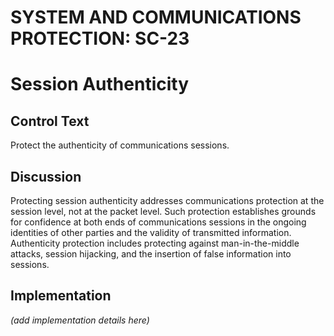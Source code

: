 # SYSTEM AND COMMUNICATIONS PROTECTION: SC-23
# Session Authenticity

## Control Text

Protect the authenticity of communications sessions.

## Discussion

Protecting session authenticity addresses communications protection at the session level, not at the packet level. Such protection establishes grounds for confidence at both ends of communications sessions in the ongoing identities of other parties and the validity of transmitted information. Authenticity protection includes protecting against man-in-the-middle attacks, session hijacking, and the insertion of false information into sessions.

## Implementation

_(add implementation details here)_